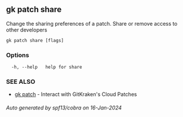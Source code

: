 ## gk patch share

Change the sharing preferences of a patch. Share or remove access to other developers

```
gk patch share [flags]
```

### Options

```
  -h, --help   help for share
```

### SEE ALSO

* [gk patch](gk_patch.md)	 - Interact with GitKraken's Cloud Patches

###### Auto generated by spf13/cobra on 16-Jan-2024
